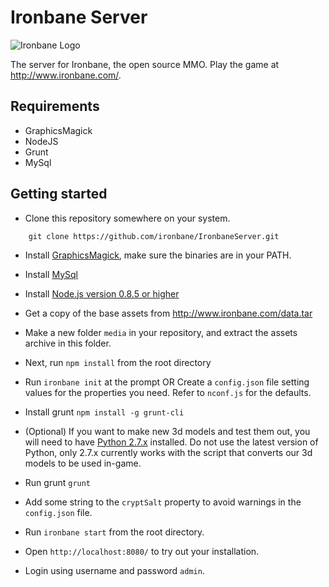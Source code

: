 Ironbane Server
============================================

![Ironbane Logo](http://www.ironbane.com/theme/images/logo_isolated.png)

The server for Ironbane, the open source MMO.
Play the game at <http://www.ironbane.com/>.

## Requirements
* GraphicsMagick
* NodeJS
* Grunt
* MySql

## Getting started

* Clone this repository somewhere on your system.

```
    git clone https://github.com/ironbane/IronbaneServer.git
```

* Install [GraphicsMagick](http://www.graphicsmagick.org/), make sure the binaries are in your PATH.

* Install [MySql](http://dev.mysql.com/downloads/mysql/)

* Install [Node.js version 0.8.5 or higher](http://nodejs.org/download/)

* Get a copy of the base assets from http://www.ironbane.com/data.tar

* Make a new folder ```media``` in your repository, and extract the assets archive in this folder.

* Next, run ```npm install``` from the root directory

* Run ```ironbane init``` at the prompt OR Create a ```config.json``` file setting values for the properties you need. Refer to ```nconf.js``` for the defaults.

* Install grunt ``` npm install -g grunt-cli ```

* (Optional) If you want to make new 3d models and test them out, you will need to have [Python 2.7.x](http://www.python.org/download/) installed. Do not use the latest version of Python, only 2.7.x currently works with the script that converts our 3d models to be used in-game.

* Run grunt ```grunt```

* Add some string to the ```cryptSalt``` property to avoid warnings in the ```config.json``` file.

* Run ```ironbane start``` from the root directory.

* Open ```http://localhost:8080/``` to try out your installation.

* Login using username and password ```admin```.
